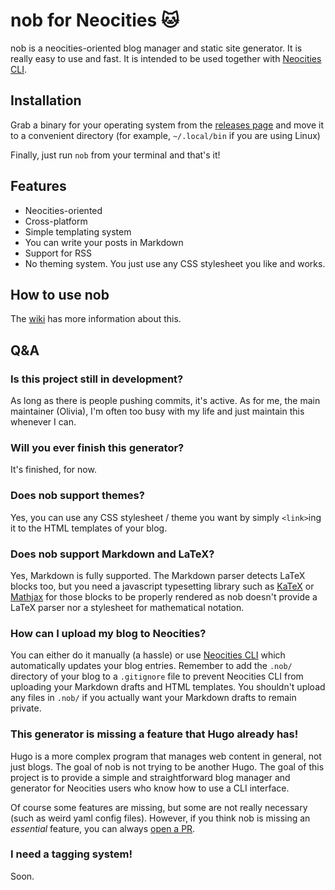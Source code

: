 # nob for Neocities 🐱
nob is a neocities-oriented blog manager and static site generator. It is
really easy to use and fast. It is intended to be used together with
[Neocities CLI](https://neocities.org/cli).

## Installation
Grab a binary for your operating system from the
[releases page](https://github.com/nshebang/nob/releases/)
and move it to a convenient directory (for example, `~/.local/bin` if you are
using Linux)

Finally, just run `nob` from your terminal and that's it!

## Features
* Neocities-oriented
* Cross-platform
* Simple templating system
* You can write your posts in Markdown
* Support for RSS
* No theming system. You just use any CSS stylesheet you like and works.

## How to use nob
The [wiki](https://github.com/nshebang/nob/wiki) has more information
about this. 

## Q&A 

### Is this project still in development?

As long as there is people pushing commits, it's active. As for me, the main
maintainer (Olivia), I'm often too busy with my life and just maintain this
whenever I can.

### Will you ever finish this generator?

It's finished, for now.

### Does nob support themes?

Yes, you can use any CSS stylesheet / theme you want by simply `<link>`ing
it to the HTML templates of your blog.

### Does nob support Markdown and LaTeX?

Yes, Markdown is fully supported. The Markdown parser detects LaTeX blocks too,
but you need a javascript typesetting library such as
[KaTeX](https://katex.org/) or [Mathjax](https://www.mathjax.org/) 
for those blocks to be properly rendered as nob doesn't provide a
LaTeX parser nor a stylesheet for mathematical notation.

### How can I upload my blog to Neocities?

You can either do it manually (a hassle) or use
[Neocities CLI](https://neocities.org/cli) which automatically updates your
blog entries. Remember to add the `.nob/` directory of your blog to a
`.gitignore` file to prevent Neocities CLI from uploading your Markdown
drafts and HTML templates. You shouldn't upload any files in `.nob/` if you
actually want your Markdown drafts to remain private.

### This generator is missing a feature that Hugo already has!

Hugo is a more complex program that manages web content in general, not just
blogs. The goal of nob is not trying to be another Hugo.
The goal of this project is to provide a simple and straightforward blog 
manager and generator for Neocities users who know how to use a CLI interface.

Of course some features are missing, but some are not really necessary
(such as weird yaml config files). However, if you think nob is missing an 
_essential_ feature, you can always [open a PR](https://github.com/nshebang/nob/pulls).

### I need a tagging system!

Soon.

